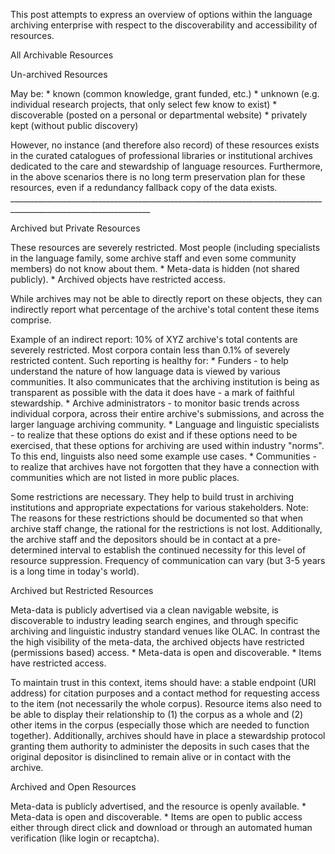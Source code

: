 This post attempts to express an overview of options within the language archiving enterprise with respect to the
   discoverability and accessibility of resources.
   
All Archivable Resources

Un-archived Resources
   
   May be:
     * known (common knowledge, grant funded, etc.)
     * unknown (e.g. individual research projects, that only select few know to exist)
     * discoverable (posted on a personal or departmental website)
     * privately kept (without public discovery)
   
   However, no instance (and therefore also record) of these resources exists in the curated catalogues of professional
   libraries or institutional archives dedicated to the care and stewardship of language resources. Furthermore, in the
   above scenarios there is no long term preservation plan for these resources, even if a redundancy fallback copy of the
   data exists.
     _________________________________________________________________________________________________________________
       
Archived but Private Resources
   
   These resources are severely restricted. Most people (including specialists in the language family, some archive staff
   and even some community members) do not know about them.
     * Meta-data is hidden (not shared publicly).
     * Archived objects have restricted access.    
   
   While archives may not be able to directly report on these objects, they can indirectly report what percentage of the
   archive's total content these items comprise.
   
   Example of an indirect report: 10% of XYZ archive's total contents are severely restricted. Most corpora contain less
   than 0.1% of severely restricted content.
   Such reporting is healthy for:
     * Funders - to help understand the nature of how language data is viewed by various communities. It also
       communicates that the archiving institution is being as transparent as possible with the data it does have - a mark of faithful stewardship.
     * Archive administrators - to monitor basic trends across individual corpora, across their entire archive's
       submissions, and across the larger language archiving community.
     * Language and linguistic specialists - to realize that these options do exist and if these options need to be
       exercised, that these options for archiving are used within industry "norms". To this end, linguists also need
       some example use cases.
     * Communities - to realize that archives have not forgotten that they have a connection with communities which are
       not listed in more public places.
   
   Some restrictions are necessary. They help to build trust in archiving institutions and appropriate expectations for
   various stakeholders.
   Note: The reasons for these restrictions should be documented so that when archive staff change, the rational for the
   restrictions is not lost. Additionally, the archive staff and the depositors should be in contact at a pre-determined
   interval to establish the continued necessity for this level of resource suppression. Frequency of communication can
   vary (but 3-5 years is a long time in today's world).
   
Archived but Restricted Resources
        
   Meta-data is publicly advertised via a clean navigable website, is discoverable to industry leading search engines,
   and through specific archiving and linguistic industry standard venues like OLAC. In contrast the the high visibility
   of the meta-data, the archived objects have restricted (permissions based) access.
     * Meta-data is open and discoverable.
     * Items have restricted access.
   
   To maintain trust in this context, items should have: a stable endpoint (URI address) for citation purposes and a
   contact method for requesting access to the item (not necessarily the whole corpus). Resource items also need to be
   able to display their relationship to (1) the corpus as a whole and (2) other items in the corpus (especially those
   which are needed to function together). Additionally, archives should have in place a stewardship protocol granting
   them authority to administer the deposits in such cases that the original depositor is disinclined to remain alive or
   in contact with the archive.
        
Archived and Open Resources
   
   Meta-data is publicly advertised, and the resource is openly available.
     * Meta-data is open and discoverable.
     * Items are open to public access either through direct click and download or through an automated human
       verification (like login or recaptcha).

